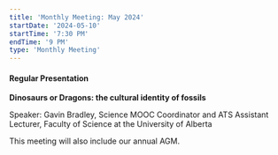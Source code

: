 ```yaml
---
title: 'Monthly Meeting: May 2024'
startDate: '2024-05-10'
startTime: '7:30 PM'
endTime: '9 PM'
type: 'Monthly Meeting'
---
```


#### Regular Presentation

**Dinosaurs or Dragons: the cultural identity of fossils**

Speaker: Gavin Bradley, Science MOOC Coordinator and ATS Assistant Lecturer, Faculty of Science at the University of Alberta

This meeting will also include our annual AGM.
